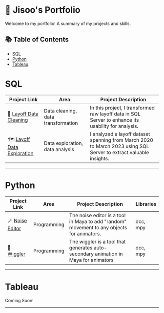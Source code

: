 # 📌 Jisoo's Portfolio

Welcome to my portfolio! A summary of my projects and skills.

## 📚 Table of Contents
- [SQL](#sql)
- [Python](#python)
- [Tableau](#tableau)

# SQL

| Project Link | Area | Project Description | 
|---|---|---|
| 🧹 [Layoff Data Cleaning](https://github.com/jisookim33/) | Data cleaning, data transformation | In this project, I transformed raw layoff data in SQL Server to enhance its usability for analysis. | 
| 🗺️ [Layoff Data Exploration](https://github.com/jisookim33/Layoff-Data-Exploration) | Data exploration, data analysis | I analyzed a layoff dataset spanning from March 2020 to March 2023 using SQL Server to extract valuable insights. |  

***

# Python

| Project Link | Area | Project Description | Libraries |    
|---|---|---|---|
| 🪄 [Noise Editor](https://github.com/jisookim33/noiseeditor) | Programming | The noise editor is a tool in Maya to add "random" movement to any objects for animators. | dcc, mpy | 
| 🐛 [Wiggler](https://github.com/jisookim33/wiggler) | Programming | The wiggler is a tool that generates auto-secondary animation in Maya for animators | dcc, mpy |   

***

# Tableau

Coming Soon!

***
